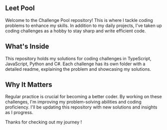 ## Leet Pool
Welcome to the Challenge Pool repository! This is where I tackle coding problems to enhance my skills. In addition to my daily projects, I've taken up coding challenges as a hobby to stay sharp and write efficient code.

## What's Inside
This repository holds my solutions for coding challenges in TypeScript, JavaScript, Python and C#. Each challenge has its own folder with a detailed readme, explaining the problem and showcasing my solutions.

## Why It Matters
Regular practice is crucial for becoming a better coder. By working on these challenges, I'm improving my problem-solving abilities and coding proficiency. I'll be updating this repository with new solutions and insights as I progress.

Thanks for checking out my journey !
